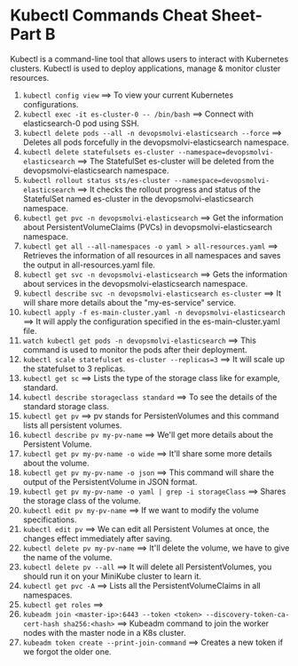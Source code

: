 # Kubectl Commands Cheat Sheet- Part B

Kubectl is a command-line tool that allows users to interact with Kubernetes clusters. Kubectl is used to deploy applications, manage & monitor cluster resources.

1. `kubectl config view` ==> To view your current Kubernetes configurations.
2. `kubectl exec -it es-cluster-0 -- /bin/bash` ==> Connect with elasticsearch-0 pod using SSH.
3. `kubectl delete pods --all -n devopsmolvi-elasticsearch --force` ==> Deletes all pods forcefully in the devopsmolvi-elasticsearch namespace.
4. `kubectl delete statefulsets es-cluster --namespace=devopsmolvi-elasticsearch` ==> The StatefulSet es-cluster will be deleted from the devopsmolvi-elasticsearch namespace.
5. `kubectl rollout status sts/es-cluster --namespace=devopsmolvi-elasticsearch` ==> It checks the rollout progress and status of the StatefulSet named es-cluster in the devopsmolvi-elasticsearch namespace.
6. `kubectl get pvc -n devopsmolvi-elasticsearch` ==> Get the information about PersistentVolumeClaims (PVCs) in devopsmolvi-elasticsearch namespace.
7. `kubectl get all --all-namespaces -o yaml > all-resources.yaml` ==> Retrieves the information of all resources in all namespaces and saves the output in all-resources.yaml file.
8. `kubectl get svc -n devopsmolvi-elasticsearch` ==> Gets the information about services in the devopsmolvi-elasticsearch namespace.
9. `kubectl describe svc -n devopsmolvi-elasticsearch es-cluster` ==> It will share more details about the "my-es-service" service.
10. `kubectl apply -f es-main-cluster.yaml -n devopsmolvi-elasticsearch` ==> It will apply the configuration specified in the es-main-cluster.yaml file.
11. `watch kubectl get pods -n devopsmolvi-elasticsearch` ==> This command is used to monitor the pods after their deployment.
12. `kubectl scale statefulset es-cluster --replicas=3` ==> It will scale up the statefulset to 3 replicas.
13. `kubectl get sc` ==> Lists the type of the storage class like for example, standard.
14. `kubectl describe storageclass standard` ==> To see the details of the standard storage class.
15. `kubectl get pv` ==> pv stands for PersistenVolumes and this command lists all persistent volumes.
16. `kubectl describe pv my-pv-name` ==> We'll get more details about the Persistent Volume.
17. `kubectl get pv my-pv-name -o wide` ==> It'll share some more details about the volume.
18. `kubectl get pv my-pv-name -o json` ==> This command will share the output of the PersistentVolume in JSON format.
19. `kubectl get pv my-pv-name -o yaml | grep -i storageClass` ==> Shares the storage class of the volume.
20. `kubectl edit pv my-pv-name` ==> If we want to modify the volume specifications.
21. `kubectl edit pv` ==> We can edit all Persistent Volumes at once, the changes effect immediately after saving.
22. `kubectl delete pv my-pv-name` ==> It'll delete the volume, we have to give the name of the volume.
23. `kubectl delete pv --all` ==> It will delete all PersistentVolumes, you should run it on your MiniKube cluster to learn it.
24. `kubectl get pvc -A` ==> Lists all the PersistentVolumeClaims in all namespaces.
25. `kubectl get roles` ==> 
26. `kubeadm join <master-ip>:6443 --token <token> --discovery-token-ca-cert-hash sha256:<hash>` ==> Kubeadm command to join the worker nodes with the master node in a K8s cluster.
27. `kubeadm token create --print-join-command` ==> Creates a new token if we forgot the older one.
